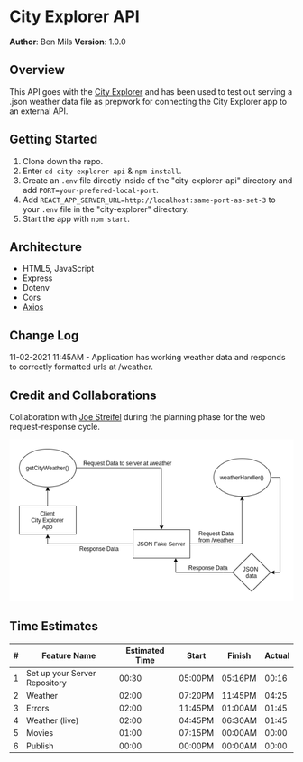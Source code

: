 # City Explorer API

**Author**: Ben Mils 
**Version**: 1.0.0

## Overview

This API goes with the [City Explorer]() and has been used to test out serving a .json weather data file as prepwork for connecting the City Explorer app to an external API.

## Getting Started

1. Clone down the repo.
2. Enter `cd city-explorer-api` & `npm install`.
3. Create an `.env` file directly inside of the "city-explorer-api" directory and add `PORT=your-prefered-local-port`.
4. Add `REACT_APP_SERVER_URL=http://localhost:same-port-as-set-3` to your `.env` file in the "city-explorer" directory.
4. Start the app with `npm start`.

## Architecture

- HTML5, JavaScript
- Express
- Dotenv
- Cors
- [Axios](https://www.npmjs.com/package/axios)

## Change Log

11-02-2021 11:45AM - Application has working weather data and responds to correctly formatted urls at /weather.
 

## Credit and Collaborations

Collaboration with [Joe Streifel](https://github.com/jstreifel-33) during the planning phase for the web request-response cycle.

<div align="left" ><img src="./images/lab_07-data-flow.png" /></div>

## Time Estimates

| # | Feature Name                  | Estimated Time |  Start   | Finish  | Actual |
| - | ------------------------------| -------------- | -------- | ------- | ------ |
| 1 | Set up your Server Repository | 00:30          | 05:00PM  | 05:16PM | 00:16  |
| 2 | Weather                       | 02:00          | 07:20PM  | 11:45PM | 04:25  |
| 3 | Errors                        | 02:00          | 11:45PM  | 01:00AM | 01:45  |
| 4 | Weather (live)                | 02:00          | 04:45PM  | 06:30AM | 01:45  |
| 5 | Movies                        | 01:00          | 07:15PM  | 00:00AM | 00:00  |
| 6 | Publish                       | 00:00          | 00:00PM  | 00:00AM | 00:00  |

